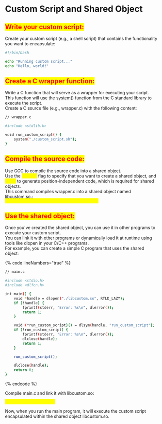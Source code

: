 # Custom Script and Shared Object

## <mark style="color:red;">Write your custom script:</mark>&#x20;

Create your custom script (e.g., a shell script) that contains the functionality you want to encapsulate:

```bash
#!/bin/bash

echo "Running custom script..."
echo "Hello, world!"
```

## <mark style="color:red;">Create a C wrapper function:</mark>&#x20;

Write a C function that will serve as a wrapper for executing your script. \
This function will use the system() function from the C standard library to execute the script. \
Create a C source file (e.g., wrapper.c) with the following content:

```bash
// wrapper.c

#include <stdlib.h>

void run_custom_script() {
    system("./custom_script.sh");
}
```

## <mark style="color:red;">Compile the source code:</mark>

Use GCC to compile the source code into a shared object. \
Use the <mark style="color:yellow;">`-shared`</mark> flag to specify that you want to create a shared object, and <mark style="color:yellow;">`-fPIC`</mark> to generate position-independent code, which is required for shared objects. \
This command compiles wrapper.c into a shared object named libcustom.so.:\
<mark style="color:yellow;">`gcc -shared -fPIC -o libcustom.so wrapper.c`</mark>

## <mark style="color:red;">Use the shared object:</mark>&#x20;

Once you've created the shared object, you can use it in other programs to execute your custom script. \
You can link it with other programs or dynamically load it at runtime using tools like dlopen in your C/C++ programs. \
For example, you can create a simple C program that uses the shared object:

{% code lineNumbers="true" %}
```bash
// main.c

#include <stdio.h>
#include <dlfcn.h>

int main() {
    void *handle = dlopen("./libcustom.so", RTLD_LAZY);
    if (!handle) {
        fprintf(stderr, "Error: %s\n", dlerror());
        return 1;
    }

    void (*run_custom_script)() = dlsym(handle, "run_custom_script");
    if (!run_custom_script) {
        fprintf(stderr, "Error: %s\n", dlerror());
        dlclose(handle);
        return 1;
    }

    run_custom_script();

    dlclose(handle);
    return 0;
}
```
{% endcode %}

Compile main.c and link it with libcustom.so:

<mark style="color:yellow;">`gcc -o main main.c -ldl`</mark>

Now, when you run the main program, it will execute the custom script encapsulated within the shared object libcustom.so.
